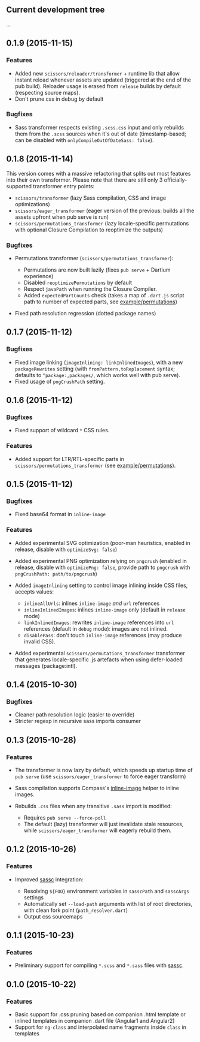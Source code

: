 ## Current development tree

...

## 0.1.9 (2015-11-15)

### Features

- Added new `scissors/reloader/transformer` + runtime lib that allow instant
  reload whenever assets are updated (triggered at the end of the pub build).
  Reloader usage is erased from `release` builds by default (respecting source
  maps).
- Don't prune css in debug by default

### Bugfixes

- Sass transformer respects existing `.scss.css` input and only rebuilds them
  from the `.scss` sources when it's out of date (timestamp-based; can be
  disabled with `onlyCompileOutOfDateSass: false`).

## 0.1.8 (2015-11-14)

This version comes with a massive refactoring that splits out most features into
their own transformer. Please note that there are still only
3 officially-supported transformer entry points:
- `scissors/transformer` (lazy Sass compilation, CSS and image optimizations)
- `scissors/eager_transformer` (eager version of the previous: builds all the
  assets upfront when pub serve is run)
- `scissors/permutations_transformer` (lazy locale-specific permutations with
  optional Closure Compilation to reoptimize the outputs)

### Bugfixes

- Permutations transformer (`scissors/permutations_transformer`):

  - Permutations are now built lazily (fixes `pub serve` + Dartium experience)
  - Disabled `reoptimizePermutations` by default
  - Respect `javaPath` when running the Closure Compiler.
  - Added `expectedPartCounts` check (takes a map of `.dart.js` script path to
    number of expected parts, see [example/permutations](https://github.com/google/dart-scissors/tree/master/example/permutations))

- Fixed path resolution regression (dotted package names)

## 0.1.7 (2015-11-12)

### Bugfixes

- Fixed image linking (`imageInlining: linkInlinedImages`), with a new
  `packageRewrites` setting (with `fromPattern,toReplacement` syntax; defaults
  to `^package:,packages/`, which works well with pub serve).
- Fixed usage of `pngCrushPath` setting.

## 0.1.6 (2015-11-12)

### Bugfixes

- Fixed support of wildcard `*` CSS rules.

### Features

- Added support for LTR/RTL-specific parts in
  `scissors/permutations_transformer` (see [example/permutations](https://github.com/google/dart-scissors/tree/master/example/permutations)).

## 0.1.5 (2015-11-12)

### Bugfixes

- Fixed base64 format in `inline-image`

### Features

- Added experimental SVG optimization (poor-man heuristics, enabled in release,
  disable with `optimizeSvg: false`)
- Added experimental PNG optimization relying on `pngcrush` (enabled in release,
  disable with `optimizePng: false`, provide path to `pngcrush` with
  `pngCrushPath: path/to/pngcrush`)
- Added `imageInlining` setting to control image inlining inside CSS files,
  accepts values:

  - `inlineAllUrls`: inlines `inline-image` *and* `url` references
  - `inlineInlinedImages`: inlines `inline-image` only (default in `release`
    mode)
  - `linkInlinedImages`: rewrites `inline-image` references into `url`
    references (default in `debug` mode): images are not inlined.
  - `disablePass`: don't touch `inline-image` references (may produce invalid
    CSS).

- Added experimental `scissors/permutations_transformer` transformer that
  generates locale-specific .js artefacts when using defer-loaded messages
  (package:intl).

## 0.1.4 (2015-10-30)

### Bugfixes

- Cleaner path resolution logic (easier to override)
- Stricter regexp in recursive sass imports consumer

## 0.1.3 (2015-10-28)

### Features

- The transformer is now lazy by default, which speeds up startup time of
  `pub serve` (use `scissors/eager_transformer` to force eager transform)
- Sass compilation supports Compass's
  [inline-image](http://compass-style.org/reference/compass/helpers/inline-data/)
  helper to inline images.
- Rebuilds `.css` files when any transitive `.sass` import is modified:

  - Requires `pub serve --force-poll`
  - The default (lazy) transformer will just invalidate stale resources, while
    `scissors/eager_transformer` will eagerly rebuild them.

## 0.1.2 (2015-10-26)

### Features

* Improved [sassc](https://github.com/sass/sassc) integration:

  * Resolving `${FOO}` environment variables in `sasscPath` and `sasscArgs` settings
  * Automatically set `--load-path` arguments with list of root directories, with clean
    fork point (`path_resolver.dart`)
  * Output css sourcemaps

## 0.1.1 (2015-10-23)

### Features

* Preliminary support for compiling `*.scss` and `*.sass` files with
  [sassc](https://github.com/sass/sassc).

## 0.1.0 (2015-10-22)

### Features

* Basic support for .css pruning based on companion .html template or inlined templates in companion .dart file (Angular1 and Angular2)
* Support for `ng-class` and interpolated name fragments inside `class` in templates
